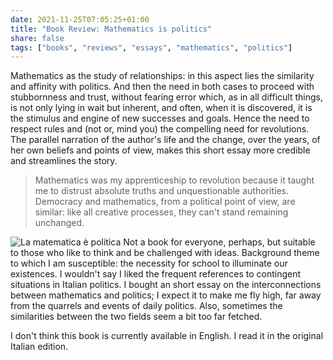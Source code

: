 ```yaml
---
date: 2021-11-25T07:05:25+01:00
title: "Book Review: Mathematics is politics"
share: false
tags: ["books", "reviews", "essays", "mathematics", "politics"]
---
```

Mathematics as the study of relationships: in this aspect lies the similarity
and affinity with politics. And then the need in both cases to proceed with
stubbornness and trust, without fearing error which, as in all difficult
things, is not only lying in wait but inherent, and often, when it is
discovered, it is the stimulus and engine of new successes and goals. Hence the
need to respect rules and (not or, mind you) the compelling need for
revolutions. The parallel narration of the author's life and the change, over
the years, of her own beliefs and points of view, makes this short essay more
credible and streamlines the story.

> Mathematics was my apprenticeship to revolution because it taught me to
> distrust absolute truths and unquestionable authorities. Democracy and
> mathematics, from a political point of view, are similar: like all creative
> processes, they can't stand remaining unchanged.

![La matematica è politica](/images/matematica-politica.jpg#right)
Not a book for everyone, perhaps, but suitable to those who like to think and
be challenged with ideas. Background theme to which I am susceptible: the
necessity for school to illuminate our existences. I wouldn't say I liked the
frequent references to contingent situations in Italian politics. I bought an
short essay on the interconnections between mathematics and politics; I expect
it to make me fly high, far away from the quarrels and events of daily
politics. Also, sometimes the similarities between the two fields seem a bit
too far fetched.

I don't think this book is currently available in English. I read it in the
original Italian edition.

